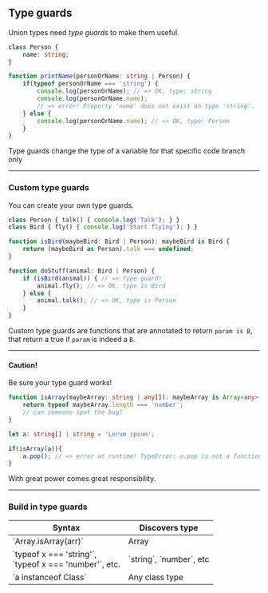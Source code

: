 ## Type guards

Union types need *type guards* to make them useful.

```typescript
class Person {
    name: string;
}

function printName(personOrName: string | Person) {
    if(typeof personOrName === 'string') {
        console.log(personOrName); // => OK, type: string
        console.log(personOrName.name);
        // => error! Property 'name' does not exist on type 'string'.
    } else {
        console.log(personOrName.name); // => OK, type: Person
    }
}
```

Type guards change the type of a variable for that specific code branch only

<!-- .element class="fragment" data-fragment-index="0" -->

---

### Custom type guards

You can create your own type guards.

```typescript
class Person { talk() { console.log('Talk'); } }
class Bird { fly() { console.log('Start flying'); } }

function isBird(maybeBird: Bird | Person): maybeBird is Bird {
    return (maybeBird as Person).talk === undefined;
}

function doStuff(animal: Bird | Person) {
    if (isBird(animal)) { // => Type guard!
        animal.fly(); // => OK, type is Bird
    } else {
        animal.talk(); // => OK, type is Person
    }
}
```

Custom type guards are functions that are annotated to return `param is B`, that return a true if `param` is indeed a `B`.

<!-- .element class="fragment" data-fragment-index="0" -->

---

#### Caution!

Be sure your type guard works!

```typescript
function isArray(maybeArray: string | any[]): maybeArray is Array<any> {
    return typeof maybeArray.length === 'number';
    // can someone spot the bug?
}

let a: string[] | string = 'Lorum ipsum';

if(isArray(a)){
    a.pop(); // => error at runtime! TypeError: a.pop is not a function
}
```

With great power comes great responsibility.

<!-- .element class="fragment" data-fragment-index="0" -->

---

### Build in type guards

<table>
    <thead>
        <tr>
            <th>Syntax</th>
            <th>Discovers type</th>
        </tr>
    </thead>
    <tbody>
        <tr>
            <td>`Array.isArray(arr)`</td>
            <td>Array</td>
        </tr>
        <tr>
            <td>`typeof x === 'string'`, <br />`typeof x === 'number'`, etc.</td>
            <td>`string`, `number`, etc</td>
        </tr>
        <tr>
            <td>`a instanceof Class`</td>
            <td>Any class type</td>
        </tr>
    </tbody>
</table>
